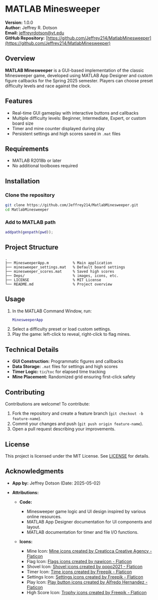 # MATLAB Minesweeper
**Version:** 1.0.0  
**Author:** Jeffrey R. Dotson  
**Email:** jeffreyrdotson@vt.edu  
**GitHub Repository:** [https://github.com/Jeffrey214/MatlabMinesweeper](https://github.com/Jeffrey214/MatlabMinesweeper)

## Overview
**MATLAB Minesweeper** is a GUI-based implementation of the classic Minesweeper game, developed using MATLAB App Designer and custom figure callbacks for the Spring 2025 semester. Players can choose preset difficulty levels and race against the clock.

## Features
- Real-time GUI gameplay with interactive buttons and callbacks
- Multiple difficulty levels: Beginner, Intermediate, Expert, or custom board size
- Timer and mine counter displayed during play
- Persistent settings and high scores saved in `.mat` files

## Requirements
- MATLAB R2018b or later
- No additional toolboxes required

## Installation
### Clone the repository
```bash
git clone https://github.com/Jeffrey214/MatlabMinesweeper.git
cd MatlabMinesweeper
```
### Add to MATLAB path
```matlab
addpath(genpath(pwd));
```

## Project Structure
```
.
├── MinesweeperApp.m           % Main application
├── minesweeper_settings.mat   % Default board settings
├── minesweeper_scores.mat     % Saved high scores
├── Deps/                      % images, icons, etc.
├── LICENSE                    % MIT License
└── README.md                  % Project overview
```

## Usage
1. In the MATLAB Command Window, run:
   ```matlab
   MinesweeperApp
   ```
2. Select a difficulty preset or load custom settings.
3. Play the game: left-click to reveal, right-click to flag mines.

## Technical Details
- **GUI Construction:** Programmatic figures and callbacks
- **Data Storage:** `.mat` files for settings and high scores
- **Timer Logic:** `tic`/`toc` for elapsed time tracking
- **Mine Placement:** Randomized grid ensuring first-click safety

## Contributing
Contributions are welcome! To contribute:
1. Fork the repository and create a feature branch (`git checkout -b feature-name`).
2. Commit your changes and push (`git push origin feature-name`).
3. Open a pull request describing your improvements.

## License
This project is licensed under the MIT License. See [LICENSE](LICENSE) for details.

## Acknowledgments
- **App by:** Jeffrey Dotson (Date: 2025-05-02)

- **Attributions:**
  - **Code:**
    - Minesweeper game logic and UI design inspired by various online resources.
    - MATLAB App Designer documentation for UI components and layout.
    - MATLAB documentation for timer and file I/O functions.

  - **Icons:**
    - Mine Icon: [Mine icons created by Creaticca Creative Agency - Flaticon](https://www.flaticon.com/free-icons/mine)
    - Flag Icon: [Flags icons created by nawicon - Flaticon](https://www.flaticon.com/free-icons/flags)
    - Shovel Icon: [Shovel icons created by popo2021 - Flaticon](https://www.flaticon.com/free-icons/shovel)
    - Timer Icon: [Time icons created by Freepik - Flaticon](https://www.flaticon.com/free-icons/time)
    - Settings Icon: [Settings icons created by Freepik - Flaticon](https://www.flaticon.com/free-icons/settings)
    - Play Icon: [Play button icons created by Alfredo Hernandez - Flaticon](https://www.flaticon.com/free-icons/play-button)
    - High Score Icon: [Trophy icons created by Freepik - Flaticon](https://www.flaticon.com/free-icons/trophy)
